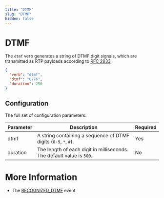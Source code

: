 ```yaml
---
title: "DTMF"
slug: "DTMF"
hidden: false
---
```


# DTMF

The `dtmf` verb generates a string of DTMF digit signals, which are transmitted as RTP payloads according to [RFC 2833](https://datatracker.ietf.org/doc/html/rfc2833).

```json
{
  "verb": "dtmf",
  "dtmf": "0276",
  "duration": 250
}
```

## Configuration

The full set of configuration parameters:

| Parameter | Description                                                           | Required |
|-----------|-----------------------------------------------------------------------|----------|
| dtmf      | A string containing a sequence of DTMF digits (`0-9`, `*`, `#`).      | Yes      |
| duration  | The length of each digit in milliseconds. The default value is `500`. | No       |

# More Information

- The [RECOGNIZED_DTMF](../events/RECOGNIZED_DTMF.md) event